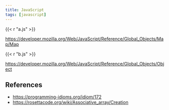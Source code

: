 ```yaml
---
title: JavaScript
tags: [javascript]
---
```


{{< r "a.js" >}}

<https://developer.mozilla.org/Web/JavaScript/Reference/Global_Objects/Map/Map>

{{< r "b.js" >}}

<https://developer.mozilla.org/Web/JavaScript/Reference/Global_Objects/Object>

## References

- <https://programming-idioms.org/idiom/172>
- <https://rosettacode.org/wiki/Associative_array/Creation>
